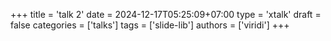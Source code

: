 +++
title = 'talk 2'
date = 2024-12-17T05:25:09+07:00
type = 'xtalk'
draft = false
categories = ['talks']
tags = ['slide-lib']
authors = ['viridi']
+++
